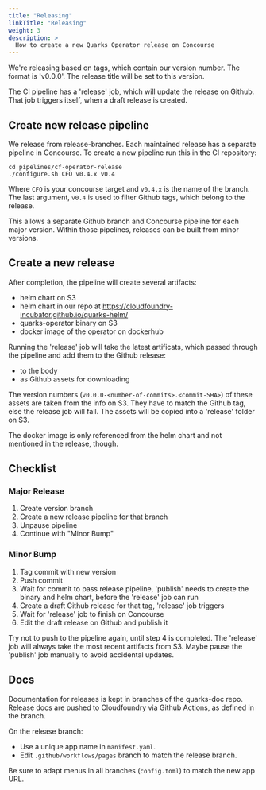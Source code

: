 ```yaml
---
title: "Releasing"
linkTitle: "Releasing"
weight: 3
description: >
  How to create a new Quarks Operator release on Concourse
---
```


We're releasing based on tags, which contain our version number. The format is 'v0.0.0'.
The release title will be set to this version.

The CI pipeline has a 'release' job, which will update the release on Github.
That job triggers itself, when a draft release is created.

## Create new release pipeline

We release from release-branches. Each maintained release has a separate pipeline in Concourse.
To create a new pipeline run this in the CI repository:

```shell
cd pipelines/cf-operator-release
./configure.sh CFO v0.4.x v0.4
```

Where `CFO` is your concourse target and `v0.4.x` is the name of the branch.
The last argument, `v0.4` is used to filter Github tags, which belong to the release.

This allows a separate Github branch and Concourse pipeline for each major version.
Within those pipelines, releases can be built from minor versions.

## Create a new release

After completion, the pipeline will create several artifacts:

* helm chart on S3
* helm chart in our repo at https://cloudfoundry-incubator.github.io/quarks-helm/
* quarks-operator binary on S3
* docker image of the operator on dockerhub

Running the 'release' job will take the latest artificats, which passed through the pipeline and add them to the Github release:

* to the body
* as Github assets for downloading

The version numbers (`v0.0.0-<number-of-commits>.<commit-SHA>`) of these assets are taken from the info on S3.
They have to match the Github tag, else the release job will fail.
The assets will be copied into a 'release' folder on S3.

The docker image is only referenced from the helm chart and not mentioned in the release, though.

## Checklist

### Major Release

1. Create version branch
1. Create a new release pipeline for that branch
1. Unpause pipeline
1. Continue with "Minor Bump"

### Minor Bump

1. Tag commit with new version
1. Push commit
1. Wait for commit to pass release pipeline, 'publish' needs to create the binary and helm chart, before the 'release' job can run
1. Create a draft Github release for that tag, 'release' job triggers
1. Wait for 'release' job to finish on Concourse
1. Edit the draft release on Github and publish it

Try not to push to the pipeline again, until step 4 is completed. The 'release' job will always take the most recent artifacts from S3. Maybe pause the 'publish' job manually to avoid accidental updates.


## Docs

Documentation for releases is kept in branches of the quarks-doc repo.
Release docs are pushed to Cloudfoundry via Github Actions, as defined in the branch.

On the release branch:
* Use a unique app name in `manifest.yaml`.
* Edit `.github/workflows/pages` branch to match the release branch.

Be sure to adapt menus in all branches (`config.toml`) to match the new app URL.
